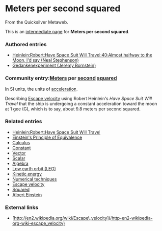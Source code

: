 
# Meters per second squared

From the Quicksilver Metaweb.

This is an [intermediate page](/metaweb-intermediate-page) for 
**Meters per second squared**.


### Authored entries


* [Heinlein:Robert:Have Space Suit Will Travel:40:Almost halfway to the Moon, I'd say (Neal Stephenson)](/heinlein-robert-have-space-suit-will-travel-40-almost-halfway-to-the-moon-i-d-say-neal-stephenson)
* [Gedankenexperiment (Jeremy Bornstein)](/gedankenexperiment-jeremy-bornstein)


### Community entry:[Meters](/meters) per [second](/second) [squared](/squared)


In SI units, the units of [acceleration](/acceleration).

Describing [Escape velocity](/escape-velocity) using Robert Heinlein's *Have Space Suit Will Travel* that the ship is undergoing a constant acceleration toward the moon at 1 gee (G), which is to say, about 9.8 meters per second squared.

### Related entries


* [Heinlein:Robert:Have Space Suit Will Travel](/heinlein-robert-have-space-suit-will-travel)
* [Einstein's Principle of Equivalence](/einstein-s-principle-of-equivalence)
* [Calculus](/calculus)
* [Constant](/constant)
* [Vector](/vector)
* [Scalar](/scalar)
* [Algebra](/algebra)
* [Low earth orbit (LEO)](/low-earth-orbit-leo)
* [Kinetic energy](/kinetic-energy)
* [Numerical techniques](/numerical-techniques)
* [Escape velocity](/escape-velocity)
* [Squared](/squared)
* [Albert Einstein](/albert-einstein)


### External links


* [http://en2.wikipedia.org/wiki/Escape\_velocity](/http-en2-wikipedia-org-wiki-escape_velocity)
